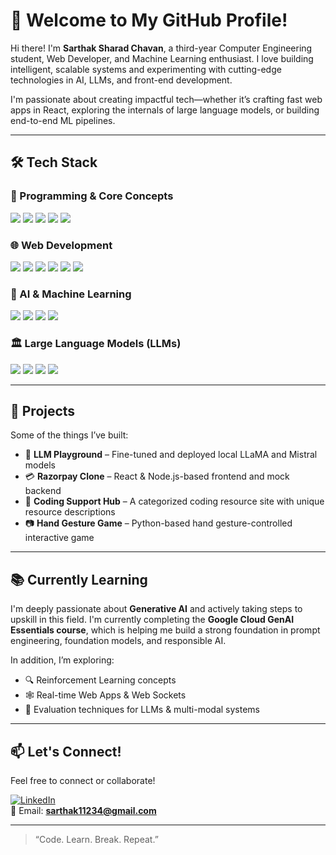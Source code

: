 # 👋 Welcome to My GitHub Profile!

Hi there! I'm **Sarthak Sharad Chavan**, a third-year Computer Engineering student, Web Developer, and Machine Learning enthusiast. I love building intelligent, scalable systems and experimenting with cutting-edge technologies in AI, LLMs, and front-end development.

I'm passionate about creating impactful tech—whether it’s crafting fast web apps in React, exploring the internals of large language models, or building end-to-end ML pipelines.

---

## 🛠️ Tech Stack

### 🔹 Programming & Core Concepts
<p align="left">
<img src="https://img.shields.io/badge/C++-00599C?style=for-the-badge&logo=c%2B%2B&logoColor=white" />
<img src="https://img.shields.io/badge/Python-3776AB?style=for-the-badge&logo=python&logoColor=white" />
<img src="https://img.shields.io/badge/Flask-000000?style=for-the-badge&logo=flask&logoColor=white" />
<img src="https://img.shields.io/badge/SQL-4479A1?style=for-the-badge&logo=mysql&logoColor=white" />
<img src="https://img.shields.io/badge/Vector%20DB-005571?style=for-the-badge&logo=redis&logoColor=white" />
</p>

### 🌐 Web Development
<p align="left">
<img src="https://img.shields.io/badge/HTML5-E34F26?style=for-the-badge&logo=html5&logoColor=white" />
<img src="https://img.shields.io/badge/CSS3-1572B6?style=for-the-badge&logo=css3&logoColor=white" />
<img src="https://img.shields.io/badge/JavaScript-F7DF1E?style=for-the-badge&logo=javascript&logoColor=black" />
<img src="https://img.shields.io/badge/React-20232A?style=for-the-badge&logo=react&logoColor=61DAFB" />
<img src="https://img.shields.io/badge/Node.js-339933?style=for-the-badge&logo=node.js&logoColor=white" />
<img src="https://img.shields.io/badge/MongoDB-47A248?style=for-the-badge&logo=mongodb&logoColor=white" />
</p>

### 🤖 AI & Machine Learning
<p align="left">
<img src="https://img.shields.io/badge/Machine%20Learning-FF6F00?style=for-the-badge&logo=mlflow&logoColor=white" />
<img src="https://img.shields.io/badge/TensorFlow-FF6F00?style=for-the-badge&logo=tensorflow&logoColor=white" />
<img src="https://img.shields.io/badge/PyTorch-EE4C2C?style=for-the-badge&logo=pytorch&logoColor=white" />
<img src="https://img.shields.io/badge/OpenCV-5C3EE8?style=for-the-badge&logo=opencv&logoColor=white" />
</p>

### 🏛️ Large Language Models (LLMs)
<p align="left">
<img src="https://img.shields.io/badge/GPT-005571?style=for-the-badge&logo=openai&logoColor=white" />
<img src="https://img.shields.io/badge/BERT-1F425F?style=for-the-badge&logo=google&logoColor=white" />
<img src="https://img.shields.io/badge/LLaMA-FF4500?style=for-the-badge&logo=meta&logoColor=white" />
<img src="https://img.shields.io/badge/Fine%20Tuning-9C27B0?style=for-the-badge&logo=slack&logoColor=white" />
</p>

---

## 🚀 Projects
Some of the things I’ve built:
- 🧠 **LLM Playground** – Fine-tuned and deployed local LLaMA and Mistral models
- 💳 **Razorpay Clone** – React & Node.js-based frontend and mock backend
- 📘 **Coding Support Hub** – A categorized coding resource site with unique resource descriptions
- 📷 **Hand Gesture Game** – Python-based hand gesture-controlled interactive game

---

## 📚 Currently Learning
I'm deeply passionate about **Generative AI** and actively taking steps to upskill in this field. I'm currently completing the **Google Cloud GenAI Essentials course**, which is helping me build a strong foundation in prompt engineering, foundation models, and responsible AI. 

In addition, I’m exploring:
- 🔍 Reinforcement Learning concepts
- 🕸️ Real-time Web Apps & Web Sockets
- 🧪 Evaluation techniques for LLMs & multi-modal systems

---

## 📫 Let's Connect!
Feel free to connect or collaborate!

[![LinkedIn](https://img.shields.io/badge/Sarthak%20Chavan-0077B5?style=for-the-badge&logo=linkedin&logoColor=white)](https://www.linkedin.com/in/sarthak-sharad-chavan/)  
📧 Email: **sarthak11234@gmail.com**

---

> “Code. Learn. Break. Repeat.”
